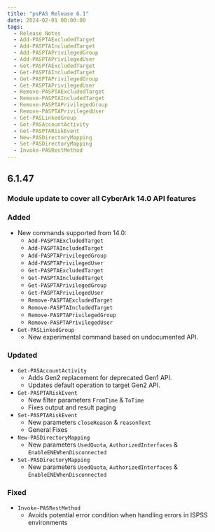 ```yaml
---
title: "psPAS Release 6.1"
date: 2024-02-01 00:00:00
tags:
  - Release Notes
  - Add-PASPTAExcludedTarget
  - Add-PASPTAIncludedTarget
  - Add-PASPTAPrivilegedGroup
  - Add-PASPTAPrivilegedUser
  - Get-PASPTAExcludedTarget
  - Get-PASPTAIncludedTarget
  - Get-PASPTAPrivilegedGroup
  - Get-PASPTAPrivilegedUser
  - Remove-PASPTAExcludedTarget
  - Remove-PASPTAIncludedTarget
  - Remove-PASPTAPrivilegedGroup
  - Remove-PASPTAPrivilegedUser
  - Get-PASLinkedGroup
  - Get-PASAccountActivity
  - Get-PASPTARiskEvent
  - New-PASDirectoryMapping
  - Set-PASDirectoryMapping
  - Invoke-PASRestMethod
---
```


## **6.1.47**

### Module update to cover all CyberArk 14.0 API features

### Added
- New commands supported from 14.0:
  - `Add-PASPTAExcludedTarget`
  - `Add-PASPTAIncludedTarget`
  - `Add-PASPTAPrivilegedGroup`
  - `Add-PASPTAPrivilegedUser`
  - `Get-PASPTAExcludedTarget`
  - `Get-PASPTAIncludedTarget`
  - `Get-PASPTAPrivilegedGroup`
  - `Get-PASPTAPrivilegedUser`
  - `Remove-PASPTAExcludedTarget`
  - `Remove-PASPTAIncludedTarget`
  - `Remove-PASPTAPrivilegedGroup`
  - `Remove-PASPTAPrivilegedUser`
- `Get-PASLinkedGroup`
  - New experimental command based on undocumented API.

 ### Updated
- `Get-PASAccountActivity`
  - Adds Gen2 replacement for deprecated Gen1 API.
  - Updates default operation to target Gen2 API.
- `Get-PASPTARiskEvent`
  - New filter parameters `FromTime` & `ToTime`
  - Fixes output and result paging
- `Set-PASPTARiskEvent`
  - New parameters `closeReason` & `reasonText`
  - General Fixes
- `New-PASDirectoryMapping`
  - New parameters `UsedQuota`, `AuthorizedInterfaces` & `EnableENEWhenDisconnected`
- `Set-PASDirectoryMapping`
  - New parameters `UsedQuota`, `AuthorizedInterfaces` & `EnableENEWhenDisconnected`

 ### Fixed
- `Invoke-PASRestMethod`
  - Avoids potential error condition when handling errors in ISPSS environments